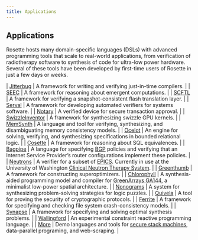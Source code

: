 ```yaml
---
title: Applications
---
```


## Applications  

Rosette hosts many domain-specific languages (DSLs) with advanced
programming tools that scale to real-world applications, from
verification of radiotherapy software to synthesis of code for
ultra-low power hardware. Several of these tools have been developed by
first-time users of Rosette in just a few days or weeks.

| [Jitterbug][] | A framework for writing and verifying just-in-time compilers. |
| [SEEC][] | A framework for reasoning about emergent computations. |
| [SCFTL][] | A framework for verifying a snapshot-consistent flash translation layer. |
| [Serval][] | A framework for developing automated verifiers for systems software.  |
| [Notary][] | A verified device for secure transaction approval. |
| [SwizzleInventor][] | A framework for synthesizing swizzle GPU kernels.  |
| [MemSynth][] | A language and tool for verifying, synthesizing, and disambiguating memory consistency models. |
| [Ocelot][] | An engine for solving, verifying, and synthesizing specifications in bounded relational logic. |
| [Cosette][] |  A framework for reasoning about SQL equivalences. |
| [Bagpipe][] | A language for specifying [BGP][] policies and verifying that an Internet Service Provider’s router configurations implement these policies. |
| [Neutrons][] |  A verifier for a subset of [EPICS][EPICS].  Currently in use at the University of Washington [Clinical Neutron Therapy System][CNTS]. |
| [Greenthumb][] | A framework for constructing superoptimizers. |
| [Chlorophyll][] |  A synthesis-aided programming model and compiler for [GreenArrays GA144][GA144], a minimalist low-power spatial architecture. |
| [Nonograms][] | A system for synthesizing problem-solving strategies for logic puzzles. |
| [Quivela][] | A tool for proving the security of cryptographic protocols. |
| [Ferrite][] | A framework for specifying and checking file system crash-consistency models. |
| [Synapse][] |  A framework for specifying and solving optimal synthesis problems. |
| [Wallingford][] | An experimental constraint reactive programming language. |
| [More][] |  Demo languages and tools for [secure stack machines][SSM], data-parallel programing, and web-scraping.  |


[Jitterbug]: https://unsat.cs.washington.edu/projects/jitterbug/
[SCFTL]: https://github.com/yunshengtw/scftl
[SEEC]: https://galois.com/project/seec/
[Serval]: https://unsat.cs.washington.edu/projects/serval/
[Notary]: https://github.com/anishathalye/notary
[SwizzleInventor]: https://github.com/mangpo/swizzle-inventor
[Bagpipe]: http://www.konne.me/bagpipe/
[BGP]: https://en.wikipedia.org/wiki/Border_Gateway_Protocol
[Chlorophyll]: http://pl.eecs.berkeley.edu/projects/chlorophyll/
[GA144]: http://www.greenarraychips.com/
[Cosette]: http://cosette.cs.washington.edu/
[Ferrite]: http://sandcat.cs.washington.edu/ferrite/
[Greenthumb]: http://pl.eecs.berkeley.edu/projects/greenthumb/
[MemSynth]: http://memsynth.uwplse.org
[Neutrons]: http://neutrons.uwplse.org
[Nonograms]: https://github.com/edbutler/nonograms-rule-synthesis
[Ocelot]: https://jamesbornholt.github.io/ocelot/
[Quivela]: https://github.com/jamesbornholt/quivela
[EPICS]: http://www.aps.anl.gov/epics/
[CNTS]: https://staff.washington.edu/jon/cnts/
[Synapse]: http://synapse.uwplse.org
[Wallingford]: https://github.com/cdglabs/wallingford
[More]: https://github.com/emina/rosette/tree/master/sdsl
[SSM]: http://dl.acm.org/citation.cfm?id=2544174.2500574
